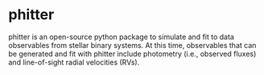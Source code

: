 # phitter
phitter is an open-source python package to simulate and fit to data observables from stellar binary systems. At this time, observables that can be generated and fit with phitter include photometry (i.e., observed fluxes) and line-of-sight radial velocities (RVs).
